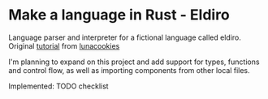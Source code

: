 # Make a language in Rust - Eldiro
Language parser and interpreter for a fictional language called eldiro. 
Original [tutorial](https://lunacookies.github.io/lang) from [lunacookies](https://github.io/lunacookies)

I'm planning to expand on this project and add support for types, functions and control flow, as well as 
importing components from other local files.

Implemented:
TODO checklist 

